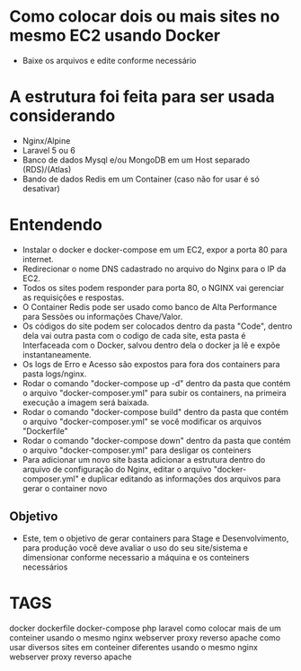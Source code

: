 # Como colocar dois ou mais sites no mesmo EC2 usando Docker

- Baixe os arquivos e edite conforme necessário

# A estrutura foi feita para ser usada considerando

- Nginx/Alpine
- Laravel 5 ou 6
- Banco de dados Mysql e/ou MongoDB em um Host separado (RDS)/(Atlas)
- Bando de dados Redis em um Container (caso não for usar é só desativar)

# Entendendo

- Instalar o docker e docker-compose em um EC2, expor a porta 80 para internet.
- Redirecionar o nome DNS cadastrado no arquivo do Nginx para o IP da EC2.
- Todos os sites podem responder para porta 80, o NGINX vai gerenciar as requisições e respostas.
- O Container Redis pode ser usado como banco de Alta Performance para Sessões ou informações Chave/Valor.
- Os códigos do site podem ser colocados dentro da pasta "Code", dentro dela vai outra pasta com o codigo de cada site, esta pasta é Interfaceada com o Docker, salvou dentro dela o docker ja lê e expõe instantaneamente.
- Os logs de Erro e Acesso são expostos para fora dos containers para pasta logs/nginx.
- Rodar o comando "docker-compose up -d" dentro da pasta que contém o arquivo "docker-composer.yml" para subir os containers, na primeira execução a imagem será baixada.
- Rodar o comando "docker-compose build" dentro da pasta que contém o arquivo "docker-composer.yml" se você modificar os arquivos "Dockerfile"
- Rodar o comando "docker-compose down" dentro da pasta que contém o arquivo "docker-composer.yml" para desligar os conteiners
- Para adicionar um novo site basta adicionar a estrutura dentro do arquivo de configuração do Nginx, editar o arquivo "docker-composer.yml" e duplicar editando as informações dos arquivos para gerar o container novo

## Objetivo

- Este, tem o objetivo de gerar containers para Stage e Desenvolvimento, para produção você deve avaliar o uso do seu site/sistema e dimensionar conforme necessario a máquina e os conteiners necessários

# TAGS
docker dockerfile docker-compose php laravel
como colocar mais de um conteiner usando o mesmo nginx webserver proxy reverso apache
como usar diversos sites em conteiner diferentes usando o mesmo nginx webserver proxy reverso apache